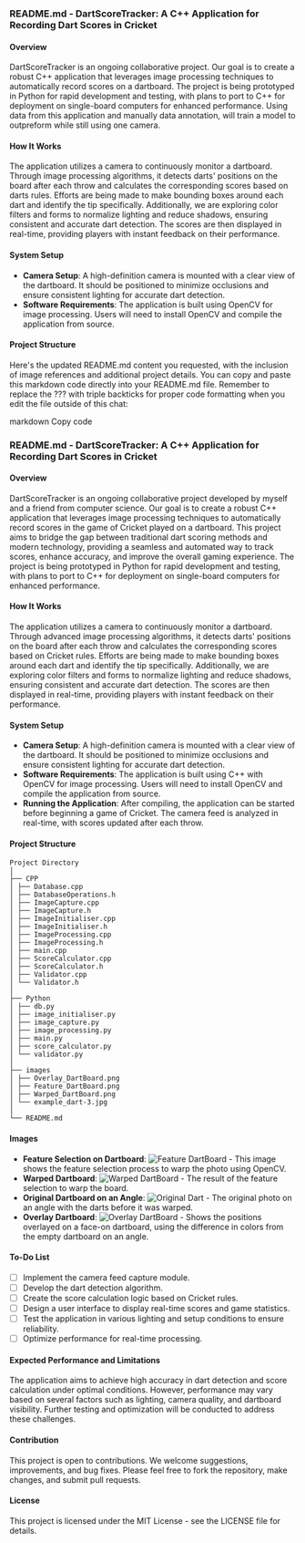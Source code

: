 ### README.md - DartScoreTracker: A C++ Application for Recording Dart Scores in Cricket

#### Overview

DartScoreTracker is an ongoing collaborative project. Our goal is to create a robust C++ application that leverages image processing techniques to automatically record scores on a dartboard. The project is being prototyped in Python for rapid development and testing, with plans to port to C++ for deployment on single-board computers for enhanced performance. Using data from this application and manually data annotation, will train a model to outpreform while still using one camera.

#### How It Works

The application utilizes a camera to continuously monitor a dartboard. Through  image processing algorithms, it detects darts' positions on the board after each throw and calculates the corresponding scores based on darts rules. Efforts are being made to make bounding boxes around each dart and identify the tip specifically. Additionally, we are exploring color filters and forms to normalize lighting and reduce shadows, ensuring consistent and accurate dart detection. The scores are then displayed in real-time, providing players with instant feedback on their performance.

#### System Setup

- **Camera Setup**: A high-definition camera is mounted with a clear view of the dartboard. It should be positioned to minimize occlusions and ensure consistent lighting for accurate dart detection.
- **Software Requirements**: The application is built using OpenCV for image processing. Users will need to install OpenCV and compile the application from source.

#### Project Structure


Here's the updated README.md content you requested, with the inclusion of image references and additional project details. You can copy and paste this markdown code directly into your README.md file. Remember to replace the ??? with triple backticks for proper code formatting when you edit the file outside of this chat:

markdown
Copy code
### README.md - DartScoreTracker: A C++ Application for Recording Dart Scores in Cricket

#### Overview

DartScoreTracker is an ongoing collaborative project developed by myself and a friend from computer science. Our goal is to create a robust C++ application that leverages image processing techniques to automatically record scores in the game of Cricket played on a dartboard. This project aims to bridge the gap between traditional dart scoring methods and modern technology, providing a seamless and automated way to track scores, enhance accuracy, and improve the overall gaming experience. The project is being prototyped in Python for rapid development and testing, with plans to port to C++ for deployment on single-board computers for enhanced performance.

#### How It Works

The application utilizes a camera to continuously monitor a dartboard. Through advanced image processing algorithms, it detects darts' positions on the board after each throw and calculates the corresponding scores based on Cricket rules. Efforts are being made to make bounding boxes around each dart and identify the tip specifically. Additionally, we are exploring color filters and forms to normalize lighting and reduce shadows, ensuring consistent and accurate dart detection. The scores are then displayed in real-time, providing players with instant feedback on their performance.

#### System Setup

- **Camera Setup**: A high-definition camera is mounted with a clear view of the dartboard. It should be positioned to minimize occlusions and ensure consistent lighting for accurate dart detection.
- **Software Requirements**: The application is built using C++ with OpenCV for image processing. Users will need to install OpenCV and compile the application from source.
- **Running the Application**: After compiling, the application can be started before beginning a game of Cricket. The camera feed is analyzed in real-time, with scores updated after each throw.

#### Project Structure
```
Project Directory
│
├── CPP
│ ├── Database.cpp
│ ├── DatabaseOperations.h
│ ├── ImageCapture.cpp
│ ├── ImageCapture.h
│ ├── ImageInitialiser.cpp
│ ├── ImageInitialiser.h
│ ├── ImageProcessing.cpp
│ ├── ImageProcessing.h
│ ├── main.cpp
│ ├── ScoreCalculator.cpp
│ ├── ScoreCalculator.h
│ ├── Validator.cpp
│ └── Validator.h
│
├── Python
│ ├── db.py
│ ├── image_initialiser.py
│ ├── image_capture.py
│ ├── image_processing.py
│ ├── main.py
│ ├── score_calculator.py
│ └── validator.py
│
├── images
│ ├── Overlay_DartBoard.png
│ ├── Feature_DartBoard.png
│ ├── Warped_DartBoard.png
│ └── example_dart-3.jpg
│
└── README.md
```

#### Images

- **Feature Selection on Dartboard**: ![Feature DartBoard](./Feature_DartBoard.png) - This image shows the feature selection process to warp the photo using OpenCV.
- **Warped Dartboard**: ![Warped DartBoard](./Warped_DartBoard.png) - The result of the feature selection to warp the board.
- **Original Dartboard on an Angle**: ![Original Dart](./example_dart-3.jpg) - The original photo on an angle with the darts before it was warped.
- **Overlay Dartboard**: ![Overlay DartBoard](./Overlay_DartBoard.png) - Shows the positions overlayed on a face-on dartboard, using the difference in colors from the empty dartboard on an angle.

#### To-Do List

- [ ] Implement the camera feed capture module.
- [ ] Develop the dart detection algorithm.
- [ ] Create the score calculation logic based on Cricket rules.
- [ ] Design a user interface to display real-time scores and game statistics.
- [ ] Test the application in various lighting and setup conditions to ensure reliability.
- [ ] Optimize performance for real-time processing.

#### Expected Performance and Limitations

The application aims to achieve high accuracy in dart detection and score calculation under optimal conditions. However, performance may vary based on several factors such as lighting, camera quality, and dartboard visibility. Further testing and optimization will be conducted to address these challenges.

#### Contribution

This project is open to contributions. We welcome suggestions, improvements, and bug fixes. Please feel free to fork the repository, make changes, and submit pull requests.

#### License

This project is licensed under the MIT License - see the LICENSE file for details.
